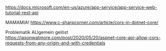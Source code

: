 https://docs.microsoft.com/en-us/azure/app-service/app-service-web-tutorial-rest-api

MAMAMIA!
https://www.c-sharpcorner.com/article/cors-in-dotnet-core/

Problematik ALlgemein gelöst
https://jasonwatmore.com/post/2020/05/20/aspnet-core-api-allow-cors-requests-from-any-origin-and-with-credentials